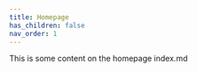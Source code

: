 ```yaml
---
title: Homepage
has_children: false
nav_order: 1
---
```


This is some content on the homepage index.md